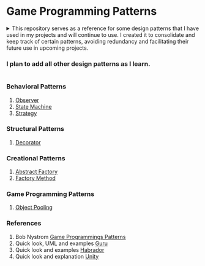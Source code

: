 # Game Programming Patterns
<details><summary> This repository serves as a reference for some design patterns that I have used in my projects and will continue to use. I created it to consolidate and keep track of certain patterns, avoiding redundancy and facilitating their future use in upcoming projects.
  
### I plan to add all other design patterns as I learn.
</summary>
<p>
</p>
</details>

### Behavioral Patterns
 1. [Observer](https://github.com/atakandll/GameProgrammingPatterns/tree/main/Assets/Scripts/ObserverPattern)
 2. [State Machine](https://github.com/atakandll/GameProgrammingPatterns/tree/main/Assets/Scripts/StatePattern)
 3. [Strategy](https://github.com/atakandll/GameProgrammingPatterns/tree/main/Assets/Scripts/StrategyPattern)

### Structural Patterns
1. [Decorator](https://github.com/atakandll/GameProgrammingPatterns/tree/main/Assets/Scripts/DecoratorPattern)

### Creational Patterns
1. [Abstract Factory](https://github.com/atakandll/GameProgrammingPatterns/tree/main/Assets/Scripts/AbstractFactoryPattern)
2. [Factory Method](https://github.com/atakandll/GameProgrammingPatterns/tree/main/Assets/Scripts/FactoryPattern)

### Game Programming Patterns
1. [Object Pooling](https://github.com/atakandll/GameProgrammingPatterns/tree/main/Assets/Scripts/ObjectPooling)


### References
1. Bob Nystrom [Game Programmings Patterns](https://gameprogrammingpatterns.com/contents.html)
2. Quick look, UML and examples [Guru](https://refactoring.guru/design-patterns)
3. Quick look and examples [Habrador](https://www.habrador.com/tutorials/programming-patterns)
4. Quick look and explanation [Unity](https://learn.unity.com/tutorial/introduction-to-object-pooling-2019-3)

